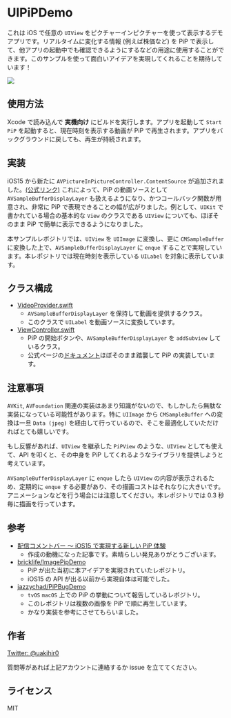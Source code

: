 # UIPiPDemo

これは iOS で任意の `UIView` をピクチャーインピクチャーを使って表示するデモアプリです。リアルタイムに変化する情報 (例えば株価など) を PiP で表示して、他アプリの起動中でも確認できるようにするなどの用途に使用することができます。このサンプルを使って面白いアイデアを実現してくれることを期待しています！

<img src="sample.gif">

## 使用方法

Xcode で読み込んで **実機向け** にビルドを実行します。アプリを起動して `Start PiP` を起動すると、現在時刻を表示する動画が PiP で再生されます。アプリをバックグラウンドに戻しても、再生が持続されます。

## 実装

iOS15 から新たに `AVPictureInPictureController.ContentSource` が追加されました。[(公式リンク)](https://developer.apple.com/documentation/avkit/avpictureinpicturecontroller/contentsource) これによって、PiP の動画ソースとして `AVSampleBufferDisplayLayer` も扱えるようになり、かつコールバック関数が用意され、非常に PiP で表現できることの幅が広がりました。例として、`UIKit` で書かれている場合の基本的な `View` のクラスである `UIView` についても、ほぼそのまま PiP で簡単に表示できるようになりました。

本サンプルレポジトリでは、`UIView` を `UIImage` に変換し、更に `CMSampleBuffer` に変換した上で、`AVSampleBufferDisplayLayer` に `enque` することで実現しています。本レポジトリでは現在時刻を表示している `UILabel` を対象に表示しています。

## クラス構成

- [VideoProvider.swift](https://github.com/uakihir0/UIPiPDemo/blob/main/uipip/VideoProvider.swift)
  - `AVSampleBufferDisplayLayer` を保持して動画を提供するクラス。
  - このクラスで `UILabel` を動画ソースに変換しています。
- [ViewController.swift](https://github.com/uakihir0/UIPiPDemo/blob/main/uipip/ViewController.swift)
  - PiP の開始ボタンや、`AVSampleBufferDisplayLayer` を `addSubview` しているクラス。
  - 公式ページの[ドキュメント](https://developer.apple.com/documentation/avkit/adopting_picture_in_picture_in_a_custom_player)ほぼそのまま踏襲して PiP の実装しています。

## 注意事項

`AVKit`, `AVFoundation` 関連の実装はあまり知識がないので、もしかしたら無駄な実装になっている可能性があります。特に `UIImage` から `CMSampleBuffer` への変換は一旦 `Data (jpeg)` を経由して行っているので、そこを最適化していただければとても嬉しいです。

もし反響があれば、`UIView` を継承した `PiPView` のような、`UIView` としても使えて、API を叩くと、その中身を PiP してくれるようなライブラリを提供しようと考えています。

`AVSampleBufferDisplayLayer` に `enque` したら `UIView` の内容が表示されるため、定期的に `enque` する必要があり、その描画コストはそれなりに大きいです。アニメーションなどを行う場合には注意してください。本レポジトリでは 0.3 秒毎に描画を行っています。

## 参考

- [配信コメントバー 〜 iOS15 で実現する新しい PiP 体験](https://tech.mirrativ.stream/entry/2021/11/26/114002)
  - 作成の動機になった記事です。素晴らしい発見ありがとうございます。
- [bricklife/ImagePipDemo](https://github.com/bricklife/ImagePipDemo)
  - PiP が出た当初に本アイデアを実現されていたレポジトリ。
  - iOS15 の API が出る以前から実現自体は可能でした。
- [jazzychad/PiPBugDemo](https://github.com/jazzychad/PiPBugDemo)
  - `tvOS` `macOS` 上での PiP の挙動について報告しているレポジトリ。
  - このレポジトリは複数の画像を PiP で順に再生しています。
  - かなり実装を参考にさせてもらいました。

## 作者

[Twitter: @uakihir0](https://twitter.com/uakihir0)

質問等があれば上記アカウントに連絡するか issue を立ててください。

## ライセンス

MIT
